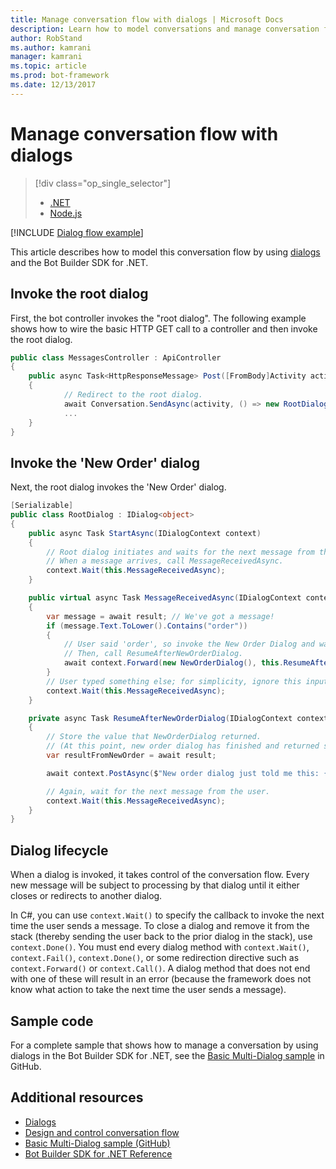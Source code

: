 ```yaml
---
title: Manage conversation flow with dialogs | Microsoft Docs
description: Learn how to model conversations and manage conversation flow using dialogs and the Bot Builder SDK for .NET.
author: RobStand
ms.author: kamrani
manager: kamrani
ms.topic: article
ms.prod: bot-framework
ms.date: 12/13/2017
---
```


# Manage conversation flow with dialogs
> [!div class="op_single_selector"]
> - [.NET](../dotnet/bot-builder-dotnet-manage-conversation-flow.md)
> - [Node.js](../nodejs/bot-builder-nodejs-dialog-manage-conversation-flow.md)

[!INCLUDE [Dialog flow example](../includes/snippet-dotnet-manage-conversation-flow-intro.md)]

This article describes how to model this conversation flow by using [dialogs](bot-builder-dotnet-dialogs.md) and the Bot Builder SDK for .NET. 

## Invoke the root dialog

First, the bot controller invokes the "root dialog". 
The following example shows how to wire the basic HTTP GET call to a controller and then invoke the root dialog. 

```cs
public class MessagesController : ApiController
{
    public async Task<HttpResponseMessage> Post([FromBody]Activity activity)
    {
            // Redirect to the root dialog.
            await Conversation.SendAsync(activity, () => new RootDialog()); 
            ...
    }
}
```

## Invoke the 'New Order' dialog

Next, the root dialog invokes the 'New Order' dialog. 

```cs
[Serializable]
public class RootDialog : IDialog<object>
{
    public async Task StartAsync(IDialogContext context)
    {
        // Root dialog initiates and waits for the next message from the user. 
        // When a message arrives, call MessageReceivedAsync.
        context.Wait(this.MessageReceivedAsync); 
    }

    public virtual async Task MessageReceivedAsync(IDialogContext context, IAwaitable<IMessageActivity> result)
    {
        var message = await result; // We've got a message!
        if (message.Text.ToLower().Contains("order"))
        {
            // User said 'order', so invoke the New Order Dialog and wait for it to finish.
            // Then, call ResumeAfterNewOrderDialog.
            await context.Forward(new NewOrderDialog(), this.ResumeAfterNewOrderDialog, message, CancellationToken.None);
        }
        // User typed something else; for simplicity, ignore this input and wait for the next message.
        context.Wait(this.MessageReceivedAsync);
    }

    private async Task ResumeAfterNewOrderDialog(IDialogContext context, IAwaitable<string> result)
    {
        // Store the value that NewOrderDialog returned. 
        // (At this point, new order dialog has finished and returned some value to use within the root dialog.)
        var resultFromNewOrder = await result;

        await context.PostAsync($"New order dialog just told me this: {resultFromNewOrder}");

        // Again, wait for the next message from the user.
        context.Wait(this.MessageReceivedAsync);
    }
}
```

## <a id="dialog-lifecycle"></a> Dialog lifecycle

When a dialog is invoked, it takes control of the conversation flow. 
Every new message will be subject to processing by that dialog until it either closes or redirects to another dialog. 

In C#, you can use `context.Wait()` to specify the callback to invoke the next time the user sends a message. 
To close a dialog and remove it from the stack (thereby sending the user back to the prior dialog in the stack), use `context.Done()`. 
You must end every dialog method with `context.Wait()`, `context.Fail()`, `context.Done()`, 
or some redirection directive such as `context.Forward()` or `context.Call()`. 
A dialog method that does not end with one of these will result in an error 
(because the framework does not know what action to take the next time the user sends a message).

## Sample code 

For a complete sample that shows how to manage a conversation by using dialogs in the Bot Builder SDK for .NET, see the <a href="https://github.com/Microsoft/BotBuilder-Samples/tree/master/CSharp/core-BasicMultiDialog" target="_blank">Basic Multi-Dialog sample</a> in GitHub. 

## Additional resources

- [Dialogs](bot-builder-dotnet-dialogs.md)
- [Design and control conversation flow](../bot-service-design-conversation-flow.md)
- <a href="https://github.com/Microsoft/BotBuilder-Samples/tree/master/CSharp/core-BasicMultiDialog" target="_blank">Basic Multi-Dialog sample (GitHub)</a>
- <a href="/dotnet/api/?view=botbuilder-3.11.0" target="_blank">Bot Builder SDK for .NET Reference</a>
